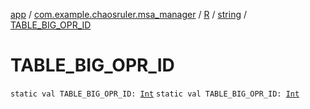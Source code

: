 [app](../../../index.md) / [com.example.chaosruler.msa_manager](../../index.md) / [R](../index.md) / [string](index.md) / [TABLE_BIG_OPR_ID](.)

# TABLE_BIG_OPR_ID

`static val TABLE_BIG_OPR_ID: `[`Int`](https://kotlinlang.org/api/latest/jvm/stdlib/kotlin/-int/index.html)
`static val TABLE_BIG_OPR_ID: `[`Int`](https://kotlinlang.org/api/latest/jvm/stdlib/kotlin/-int/index.html)